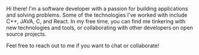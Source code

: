 Hi there!
I'm a software developer with a passion for building applications and solving problems. Some of the technologies I've worked with include C++, JAVA, C, and React. In my free time, you can find me tinkering with new technologies and tools, or collaborating with other developers on open source projects.

Feel free to reach out to me if you want to chat or collaborate!

<!---
vasshorin/vasshorin is a ✨ special ✨ repository because its `README.md` (this file) appears on your GitHub profile.
You can click the Preview link to take a look at your changes.
--->
